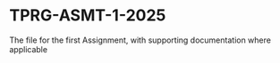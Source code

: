 # TPRG-ASMT-1-2025
The file for the first Assignment, with supporting documentation where applicable
